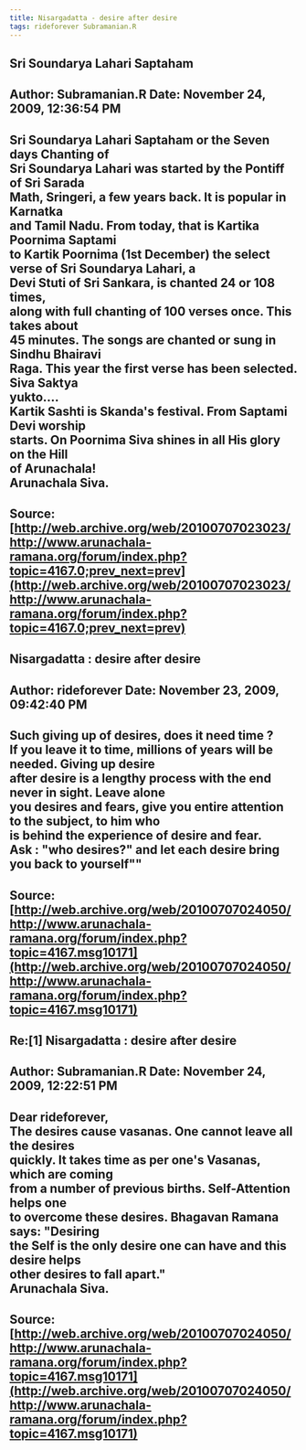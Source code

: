 ```yaml
--- 
title: Nisargadatta - desire after desire   
tags: rideforever Subramanian.R  
---  
```

## Sri Soundarya Lahari Saptaham  
Author: Subramanian.R       Date: November 24, 2009, 12:36:54 PM  
---  
Sri Soundarya Lahari Saptaham or the Seven days Chanting of   
Sri Soundarya Lahari was started by the Pontiff of Sri Sarada   
Math, Sringeri, a few years back. It is popular in Karnatka   
and Tamil Nadu. From today, that is Kartika Poornima Saptami   
to Kartik Poornima (1st December) the select verse of Sri Soundarya Lahari, a  
Devi Stuti of Sri Sankara, is chanted 24 or 108 times,   
along with full chanting of 100 verses once. This takes about   
45 minutes. The songs are chanted or sung in Sindhu Bhairavi   
Raga. This year the first verse has been selected. Siva Saktya   
yukto....   
Kartik Sashti is Skanda's festival. From Saptami Devi worship   
starts. On Poornima Siva shines in all His glory on the Hill   
of Arunachala!   
Arunachala Siva.
 ---  
Source:[http://web.archive.org/web/20100707023023/http://www.arunachala-ramana.org/forum/index.php?topic=4167.0;prev_next=prev](http://web.archive.org/web/20100707023023/http://www.arunachala-ramana.org/forum/index.php?topic=4167.0;prev_next=prev)   
---  

## Nisargadatta : desire after desire  
Author: rideforever         Date: November 23, 2009, 09:42:40 PM  
---  
Such giving up of desires, does it need time ?   
If you leave it to time, millions of years will be needed. Giving up desire  
after desire is a lengthy process with the end never in sight. Leave alone  
you desires and fears, give you entire attention to the subject, to him who  
is behind the experience of desire and fear.   
Ask : "who desires?" and let each desire bring you back to yourself""
 ---  
Source:[http://web.archive.org/web/20100707024050/http://www.arunachala-ramana.org/forum/index.php?topic=4167.msg10171](http://web.archive.org/web/20100707024050/http://www.arunachala-ramana.org/forum/index.php?topic=4167.msg10171)   
---  

## Re:[1] Nisargadatta : desire after desire  
Author: Subramanian.R       Date: November 24, 2009, 12:22:51 PM  
---  
Dear rideforever,   
The desires cause vasanas. One cannot leave all the desires   
quickly. It takes time as per one's Vasanas, which are coming   
from a number of previous births. Self-Attention helps one   
to overcome these desires. Bhagavan Ramana says: "Desiring   
the Self is the only desire one can have and this desire helps   
other desires to fall apart."   
Arunachala Siva.
 ---  
Source:[http://web.archive.org/web/20100707024050/http://www.arunachala-ramana.org/forum/index.php?topic=4167.msg10171](http://web.archive.org/web/20100707024050/http://www.arunachala-ramana.org/forum/index.php?topic=4167.msg10171)   
---  

